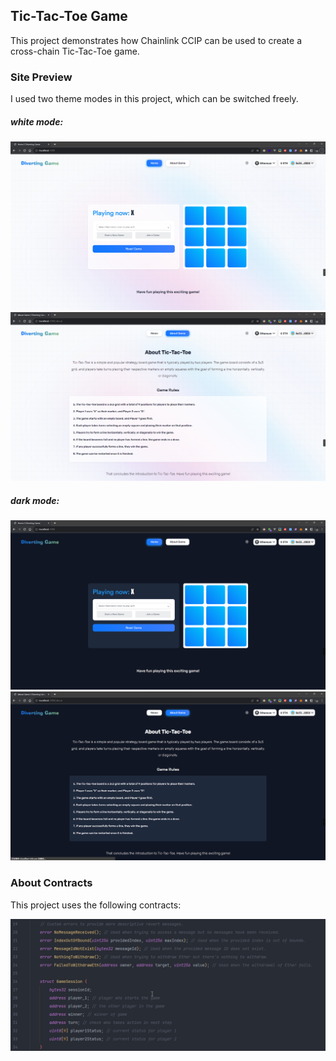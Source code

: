 ## Tic-Tac-Toe Game
This project demonstrates how Chainlink CCIP can be used to create a cross-chain Tic-Tac-Toe game.
 
### Site Preview
I used two theme modes in this project, which can be switched freely.

##### white mode:
![img.png](img/white-home.png)
![img.png](img/white-about.png)

##### dark mode:
![img.png](img/dark-home.png)
![img.png](img/dark-about.png)


### About Contracts 
This project uses the following contracts:
 

![img.png](img/contracts-1.png)
